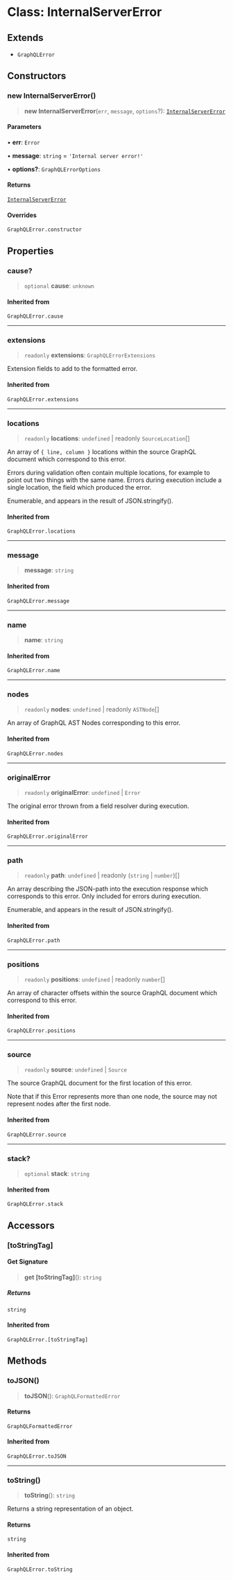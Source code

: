 # Class: InternalServerError

## Extends

- `GraphQLError`

## Constructors

### new InternalServerError()

> **new InternalServerError**(`err`, `message`, `options`?): [`InternalServerError`](InternalServerError.md)

#### Parameters

• **err**: `Error`

• **message**: `string` = `'Internal server error!'`

• **options?**: `GraphQLErrorOptions`

#### Returns

[`InternalServerError`](InternalServerError.md)

#### Overrides

`GraphQLError.constructor`

## Properties

### cause?

> `optional` **cause**: `unknown`

#### Inherited from

`GraphQLError.cause`

***

### extensions

> `readonly` **extensions**: `GraphQLErrorExtensions`

Extension fields to add to the formatted error.

#### Inherited from

`GraphQLError.extensions`

***

### locations

> `readonly` **locations**: `undefined` \| readonly `SourceLocation`[]

An array of `{ line, column }` locations within the source GraphQL document
which correspond to this error.

Errors during validation often contain multiple locations, for example to
point out two things with the same name. Errors during execution include a
single location, the field which produced the error.

Enumerable, and appears in the result of JSON.stringify().

#### Inherited from

`GraphQLError.locations`

***

### message

> **message**: `string`

#### Inherited from

`GraphQLError.message`

***

### name

> **name**: `string`

#### Inherited from

`GraphQLError.name`

***

### nodes

> `readonly` **nodes**: `undefined` \| readonly `ASTNode`[]

An array of GraphQL AST Nodes corresponding to this error.

#### Inherited from

`GraphQLError.nodes`

***

### originalError

> `readonly` **originalError**: `undefined` \| `Error`

The original error thrown from a field resolver during execution.

#### Inherited from

`GraphQLError.originalError`

***

### path

> `readonly` **path**: `undefined` \| readonly (`string` \| `number`)[]

An array describing the JSON-path into the execution response which
corresponds to this error. Only included for errors during execution.

Enumerable, and appears in the result of JSON.stringify().

#### Inherited from

`GraphQLError.path`

***

### positions

> `readonly` **positions**: `undefined` \| readonly `number`[]

An array of character offsets within the source GraphQL document
which correspond to this error.

#### Inherited from

`GraphQLError.positions`

***

### source

> `readonly` **source**: `undefined` \| `Source`

The source GraphQL document for the first location of this error.

Note that if this Error represents more than one node, the source may not
represent nodes after the first node.

#### Inherited from

`GraphQLError.source`

***

### stack?

> `optional` **stack**: `string`

#### Inherited from

`GraphQLError.stack`

## Accessors

### \[toStringTag\]

#### Get Signature

> **get** **\[toStringTag\]**(): `string`

##### Returns

`string`

#### Inherited from

`GraphQLError.[toStringTag]`

## Methods

### toJSON()

> **toJSON**(): `GraphQLFormattedError`

#### Returns

`GraphQLFormattedError`

#### Inherited from

`GraphQLError.toJSON`

***

### toString()

> **toString**(): `string`

Returns a string representation of an object.

#### Returns

`string`

#### Inherited from

`GraphQLError.toString`
